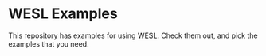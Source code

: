 # WESL Examples

This repository has examples for using [WESL](https://wesl-lang.dev/). Check them out, and pick the examples that you need.

